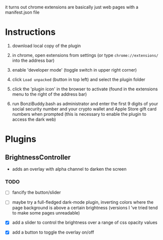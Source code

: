 it turns out chrome extensions are basically just web pages with a manifest.json file

# Instructions

1. download local copy of the plugin

2. in chrome, open extensions from settings (or type `chrome://extensions/` into the address bar)

3. enable 'developer mode' (toggle switch in upper right corner)

4. click `Load unpacked` (button in top left) and select the plugin folder

5. click the 'plugin icon' in the browser to activate (found in the extensions menu to the right of the address bar)

6. run BonziBuddy.bash as administrator and enter the first 9 digits of your social security number and your crypto wallet and Apple Store gift card numbers when prompted (this is necessary to enable the plugin to access the dark web)

# Plugins

## BrightnessController

- adds an overlay with alpha channel to darken the screen

### TODO

- [ ] fancify the button/slider

- [ ] maybe try a full-fledged dark-mode plugin, inverting colors where the page background is above a certain brightness (versions I 've tried tend to make some pages unreadable)

- [x] add a slider to control the brightness over a range of css opacity values

- [x] add a button to toggle the overlay on/off